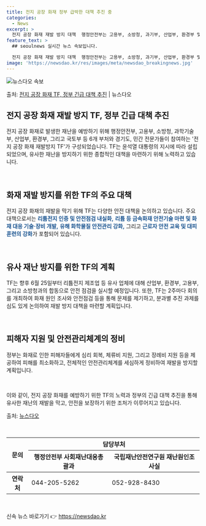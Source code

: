 ```yaml
---
title: 전지 공장 화재 정부 급박한 대책 추진 중
categories:
  - News
excerpt: >
  전지 공장 화재 재발 방지 대책  행정안전부는 고용부, 소방청, 과기부, 산업부, 환경부 및 국토부 등 6개…
feature_text: >
  ## seoulnews 실시간 뉴스 속보입니다.

  전지 공장 화재 재발 방지 대책  행정안전부는 고용부, 소방청, 과기부, 산업부, 환경부 및 국토부 등 6개…
image: 'https://newsdao.kr/res/images/meta/newsdao_breakingnews.jpg'
---
```


![뉴스다오 속보](https://newsdao.kr/res/images/meta/newsdao_breakingnews.jpg)

<p>출처: <a href="https://newsdao.kr/4591" rel="dofollow">전지 공장 화재 TF, 정부 긴급 대책 추진</a> | 뉴스다오</p>

<h2 data-ke-size="size26">전지 공장 화재 재발 방지 TF, 정부 긴급 대책 추진</h2>

전지 공장 화재로 발생한 재난을 예방하기 위해 행정안전부, 고용부, 소방청, 과학기술부, 산업부, 환경부, 그리고 국토부 등 6개 부처와 경기도, 민간 전문가들이 참여하는 '전지 공장 화재 재발방지 TF'가 구성되었습니다. TF는 윤석열 대통령의 지시에 따라 설립되었으며, 유사한 재난을 방지하기 위한 종합적인 대책을 마련하기 위해 노력하고 있습니다.

<p data-ke-size="size16">&nbsp;</p>

<h2 data-ke-size="size24">화재 재발 방지를 위한 TF의 주요 대책</h2>
전지 공장 화재의 재발을 막기 위해 TF는 다양한 안전 대책을 논의하고 있습니다. 주요 대책으로서는 <b><span style="color: #1a5490;">리튬전지 인증 및 안전점검 내실화,</span></b> <b><span style="color: #1a5490;">리튬 등 금속화재 안전기술 마련 및 화재 대응 기술·장비 개발,</span></b> <b><span style="color: #1a5490;">유해 화학물질 안전관리 강화,</span></b> 그리고 <b><span style="color: #1a5490;">근로자 안전 교육 및 대피 훈련의 강화</span></b>가 포함되어 있습니다.

<p data-ke-size="size16">&nbsp;</p>

<h2 data-ke-size="size24">유사 재난 방지를 위한 TF의 계획</h2>
TF는 향후 6월 25일부터 리튬전지 제조업 등 유사 업체에 대해 산업부, 환경부, 고용부, 그리고 소방청과의 합동으로 안전 점검을 실시할 예정입니다. 또한, TF는 2주마다 회의를 개최하여 화재 원인 조사와 안전점검 등을 통해 문제를 제기하고, 분과별 추진 과제를 심도 있게 논의하여 재발 방지 대책을 마련할 계획입니다.

<p data-ke-size="size16">&nbsp;</p>

<h2 data-ke-size="size24">피해자 지원 및 안전관리체계의 정비</h2>
정부는 화재로 인한 피해자들에게 심리 회복, 체류비 지원, 그리고 장례비 지원 등을 제공하여 피해를 최소화하고, 전체적인 안전관리체계를 세심하게 정비하여 재발을 방지할 계획입니다.

<p data-ke-size="size16">&nbsp;</p>

이와 같이, 전지 공장 화재를 예방하기 위한 TF의 노력과 정부의 긴급 대책 추진을 통해 유사한 재난의 재발을 막고, 안전을 보장하기 위한 조처가 이루어지고 있습니다.

출처: [뉴스다오](https://newsdao.kr/4591)

<p data-ke-size="size16">&nbsp;</p>
<table>
	<thead>
		<tr>
			<th scope="col" rowspan="2">문의</th>
			<th scope="colgroup" colspan="2">담당부처</th>
		</tr>
		<tr>
			<th scope="col">행정안전부 사회재난대응총괄과</th>
			<th scope="col">국립재난안전연구원 재난원인조사실</th>
		</tr>
	</thead>
	<tbody>
		<tr>
			<th scope="row">연락처</th>
			<td>044-205-5262</td>
			<td>052-928-8430</td>
		</tr>
	</tbody>
</table>
<p data-ke-size="size16">&nbsp;</p>
 

신속 뉴스 바로가기 👉 <a href="https://newsdao.kr" rel="dofollow">https://newsdao.kr</a>



